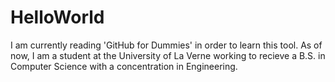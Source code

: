 # HelloWorld
 I am currently reading 'GitHub for Dummies' in order to learn this tool. As of now, I am a student at the University of La Verne working to recieve a B.S. in Computer Science with a concentration in Engineering. 
